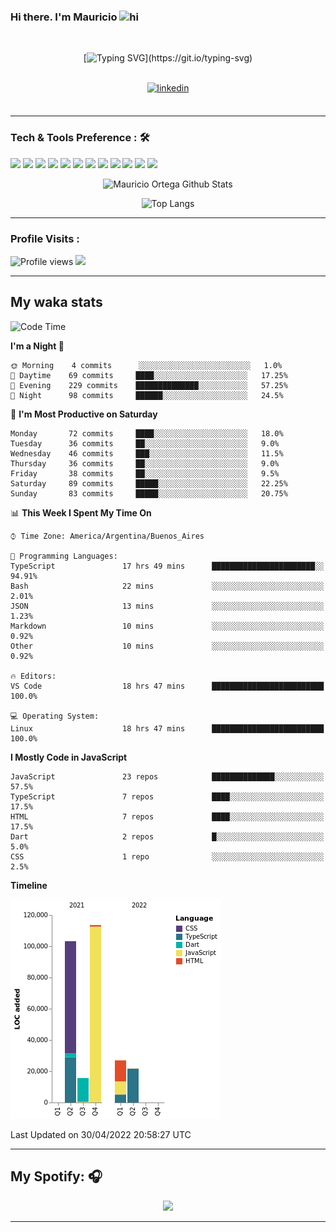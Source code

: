 ### Hi there. I'm Mauricio <img src="https://user-images.githubusercontent.com/1303154/88677602-1635ba80-d120-11ea-84d8-d263ba5fc3c0.gif" width="28px" alt="hi">
<br /> 

<div align="center">
  
[![Typing SVG](https://readme-typing-svg.herokuapp.com?size=25&duration=7000&center=true&vCenter=true&width=650&height=40&lines=WELCOME!;My+name+is+Mauricio+Ortega...;I+am+a+Front-End+Developer...;I+hope+you+find+what+you+are+looking+for...;You+have+my+contact+information...;MAY+THE+FORCE+BE+WITH+YOU...)](https://git.io/typing-svg)

</div>
  
<br />

<div align="center">
  
<a href="https://www.linkedin.com/in/mauricio-sebasti%C3%A1n-ortega-71b43788/" target="_blank">
<img src=https://img.shields.io/badge/linkedin-%231E77B5.svg?&style=for-the-badge&logo=linkedin&logoColor=white alt=linkedin style="margin-bottom: 5px;" />
</a>
  
</div>

<br />



<!--
**Nekzus/Nekzus** is a ✨ _special_ ✨ repository because its `README.md` (this file) appears on your GitHub profile.

Here are some ideas to get you started:

- 🔭 I’m currently working on ...
- 🌱 I’m currently learning ...
- 👯 I’m looking to collaborate on ...
- 🤔 I’m looking for help with ...
- 💬 Ask me about ...
- 📫 How to reach me: ...
- 😄 Pronouns: ...
- ⚡ Fun fact: ...
-->

---

### Tech & Tools Preference : 🛠

<img src = "https://img.shields.io/badge/-HTML5-E34F26?style=flat&logo=html5&logoColor=white"> <img src = "https://img.shields.io/badge/-CSS3-1572B6?style=flat&logo=css3&logoColor=white">
<img src="https://img.shields.io/badge/-Bootstrap-563D7C?style=flat&logo=bootstrap&logoColor=white">
<img src="https://img.shields.io/badge/-JavaScript-eed718?style=flat&logo=javascript&logoColor=ffffff">
<img src="https://img.shields.io/badge/-Sass-cc6699?style=flat&logo=sass&logoColor=ffffff">
<img src="https://img.shields.io/badge/-React-000000?style=flat&logo=react&logoColor=00c8ff">
<img src="https://img.shields.io/badge/-Node.js-3C873A?style=flat&logo=Node.js&logoColor=white">
<img src="https://img.shields.io/badge/-Firebase-FFA611?style=flat&logo=firebase&logoColor=FFFFFF">
<img src="http://img.shields.io/badge/-Git-F1502F?style=flat&logo=git&logoColor=FFFFFF">
<img src="http://img.shields.io/badge/-Github-000000?style=flat&logo=github&logoColor=FFFFFF">
<img src="http://img.shields.io/badge/-VS%20Code-007ACC?style=flat&logo=visual%20studio%20code&logoColor=white">
<img src="http://img.shields.io/badge/-Vercel-black?style=flat&logo=vercel&logoColor=white">

<div align="center">
  
![Mauricio Ortega Github Stats](https://github-readme-stats.vercel.app/api?username=Nekzus&show_icons=true&title_color=fff&icon_color=79ff97&text_color=9f9f9f&bg_color=151515)

![Top Langs](https://github-readme-stats.vercel.app/api/top-langs/?username=Nekzus&layout=compact&title_color=fff&icon_color=79ff97&text_color=9f9f9f&bg_color=151515)

</div>
  
---

### Profile Visits :
  
![Profile views](https://gpvc.arturio.dev/Nekzus)  <img src="https://img.shields.io/github/followers/Nekzus?label=Follow" style=" float:left, margin-right:10px" />

---


## My waka stats
<!--START_SECTION:waka-->
![Code Time](http://img.shields.io/badge/Code%20Time-859%20hrs%2053%20mins-blue)

**I'm a Night 🦉** 

```text
🌞 Morning    4 commits      ░░░░░░░░░░░░░░░░░░░░░░░░░   1.0% 
🌆 Daytime    69 commits     ████░░░░░░░░░░░░░░░░░░░░░   17.25% 
🌃 Evening    229 commits    ██████████████░░░░░░░░░░░   57.25% 
🌙 Night      98 commits     ██████░░░░░░░░░░░░░░░░░░░   24.5%

```
📅 **I'm Most Productive on Saturday** 

```text
Monday       72 commits     ████░░░░░░░░░░░░░░░░░░░░░   18.0% 
Tuesday      36 commits     ██░░░░░░░░░░░░░░░░░░░░░░░   9.0% 
Wednesday    46 commits     ███░░░░░░░░░░░░░░░░░░░░░░   11.5% 
Thursday     36 commits     ██░░░░░░░░░░░░░░░░░░░░░░░   9.0% 
Friday       38 commits     ██░░░░░░░░░░░░░░░░░░░░░░░   9.5% 
Saturday     89 commits     █████░░░░░░░░░░░░░░░░░░░░   22.25% 
Sunday       83 commits     █████░░░░░░░░░░░░░░░░░░░░   20.75%

```


📊 **This Week I Spent My Time On** 

```text
⌚︎ Time Zone: America/Argentina/Buenos_Aires

💬 Programming Languages: 
TypeScript               17 hrs 49 mins      ███████████████████████░░   94.91% 
Bash                     22 mins             ░░░░░░░░░░░░░░░░░░░░░░░░░   2.01% 
JSON                     13 mins             ░░░░░░░░░░░░░░░░░░░░░░░░░   1.23% 
Markdown                 10 mins             ░░░░░░░░░░░░░░░░░░░░░░░░░   0.92% 
Other                    10 mins             ░░░░░░░░░░░░░░░░░░░░░░░░░   0.92%

🔥 Editors: 
VS Code                  18 hrs 47 mins      █████████████████████████   100.0%

💻 Operating System: 
Linux                    18 hrs 47 mins      █████████████████████████   100.0%

```

**I Mostly Code in JavaScript** 

```text
JavaScript               23 repos            ██████████████░░░░░░░░░░░   57.5% 
TypeScript               7 repos             ████░░░░░░░░░░░░░░░░░░░░░   17.5% 
HTML                     7 repos             ████░░░░░░░░░░░░░░░░░░░░░   17.5% 
Dart                     2 repos             █░░░░░░░░░░░░░░░░░░░░░░░░   5.0% 
CSS                      1 repo              ░░░░░░░░░░░░░░░░░░░░░░░░░   2.5%

```


**Timeline**

![Chart not found](https://raw.githubusercontent.com/Nekzus/Nekzus/main/charts/bar_graph.png) 


 Last Updated on 30/04/2022 20:58:27 UTC
<!--END_SECTION:waka-->

---

## My Spotify: 🎧

<div align="center"><img src="https://spotify-github-profile.vercel.app/api/view?uid=11169970531&cover_image=true&theme=default" /></div>

---
